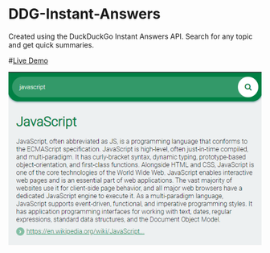 # DDG-Instant-Answers
Created using the DuckDuckGo Instant Answers API.
Search for any topic and get quick summaries.

#[Live Demo](https://mithu2649.github.io/DDG-Instant-Answers/) 


![Preview](https://github.com/mithu2649/DDG-Instant-Answers/blob/master/res/preview.png)
